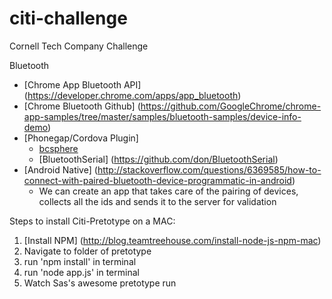 # citi-challenge
Cornell Tech Company Challenge

Bluetooth
*	[Chrome App Bluetooth API] (https://developer.chrome.com/apps/app_bluetooth)
*	[Chrome Bluetooth Github] (https://github.com/GoogleChrome/chrome-app-samples/tree/master/samples/bluetooth-samples/device-info-demo)
*	[Phonegap/Cordova Plugin] 
	* [bcsphere](https://github.com/bcsphere/bluetooth)
	* [BluetoothSerial] (https://github.com/don/BluetoothSerial)
*	[Android Native] (http://stackoverflow.com/questions/6369585/how-to-connect-with-paired-bluetooth-device-programmatic-in-android)
	* We can create an app that takes care of the pairing of devices, collects all the ids and sends it to the server for validation
	
	
Steps to install Citi-Pretotype on a MAC:
1.	[Install NPM] (http://blog.teamtreehouse.com/install-node-js-npm-mac)
2.	Navigate to folder of pretotype
2.	run 'npm install' in terminal
3.	run 'node app.js' in terminal
4.	Watch Sas's awesome pretotype run